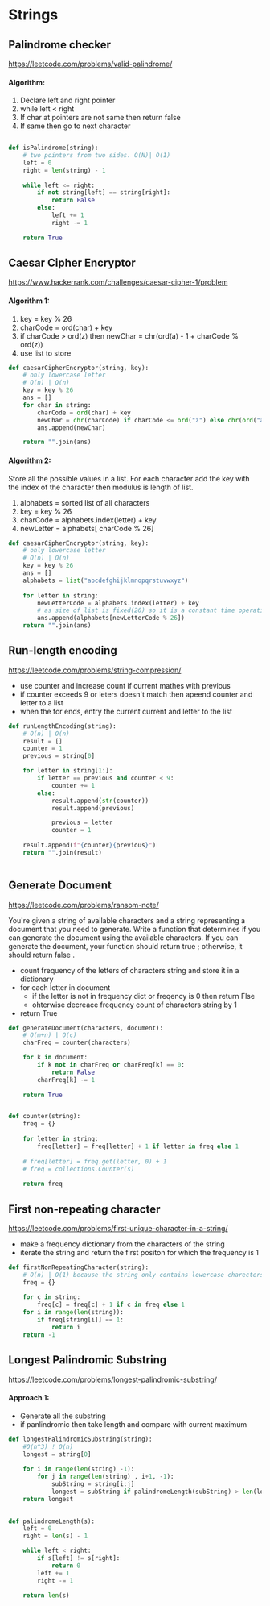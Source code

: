 # Strings

## Palindrome checker
https://leetcode.com/problems/valid-palindrome/

#### Algorithm: 
1. Declare left and right pointer
2. while left < right
3. If char at pointers are not same then return false
4. If same then go to next character

```python

def isPalindrome(string):
    # two pointers from two sides. O(N)| O(1)
    left = 0
	right = len(string) - 1
	
	while left <= right:
		if not string[left] == string[right]:
			return False
		else:
			left += 1
			right -= 1
			
	return True
```
## Caesar Cipher Encryptor
https://www.hackerrank.com/challenges/caesar-cipher-1/problem


#### Algorithm 1:

1. key = key % 26
2. charCode = ord(char) + key
3. if charCode > ord(z) then newChar = chr(ord(a) - 1 + charCode % ord(z))
4. use list to store



```python
def caesarCipherEncryptor(string, key):
    # only lowercase letter
    # O(n) | O(n)
	key = key % 26
	ans = []
	for char in string:
		charCode = ord(char) + key
		newChar = chr(charCode) if charCode <= ord("z") else chr(ord("a") -1 + charCode % ord("z"))
		ans.append(newChar)

    return "".join(ans)

```

#### Algorithm 2:

Store all the possible values in a list. For each character add the key with the index of the character then modulus is length of list.
1. alphabets = sorted list of all characters
2. key = key % 26
3. charCode = alphabets.index(letter) + key
4. newLetter = alphabets[ charCode % 26]

```python
def caesarCipherEncryptor(string, key):
    # only lowercase letter
    # O(n) | O(n)
	key = key % 26
	ans = []
	alphabets = list("abcdefghijklmnopqrstuvwxyz")
    
    for letter in string:
        newLetterCode = alphabets.index(letter) + key 
        # as size of list is fixed(26) so it is a constant time operation
        ans.append(alphabets[newLetterCode % 26])
    return "".join(ans)


```

## Run-length encoding

https://leetcode.com/problems/string-compression/

- use counter and increase count if current mathes with previous
- if counter exceeds 9 or leters doesn't match then apeend counter and letter to a list
- when the for ends, entry the current current and letter to the list

```python
def runLengthEncoding(string):
    # O(n) | O(n)
    result = []
    counter = 1
    previous = string[0]

    for letter in string[1:]:
        if letter == previous and counter < 9:
            counter += 1
        else:
            result.append(str(counter))
            result.append(previous)

            previous = letter
            counter = 1
            
    result.append(f"{counter}{previous}")
    return "".join(result)
            
```

## Generate Document

https://leetcode.com/problems/ransom-note/

You're given a string of available characters and a string representing a document that you need to
generate. Write a function that determines if you can generate the document using the available
characters. If you can generate the document, your function should return true ; otherwise, it should
return false .


- count frequency of the letters of characters string and store it in a dictionary
- for each letter in document 
	- if the letter is not in frequency dict or freqency is 0 then return Flse
	- ohterwise decreace frequency count of characters string by 1 
- return True

```python
def generateDocument(characters, document):
    # O(m+n) | O(c)
    charFreq = counter(characters)

    for k in document:
        if k not in charFreq or charFreq[k] == 0:
            return False
        charFreq[k] -= 1
    
    return True


def counter(string):
    freq = {}
    
    for letter in string:
        freq[letter] = freq[letter] + 1 if letter in freq else 1
	
	# freq[letter] = freq.get(letter, 0) + 1
    # freq = collections.Counter(s)
        
    return freq
```


## First non-repeating character

https://leetcode.com/problems/first-unique-character-in-a-string/
- make a frequency dictionary from the characters of the string 
- iterate the string and return the first positon for which the frequency is 1

```python
def firstNonRepeatingCharacter(string):
    # O(n) | O(1) because the string only contains lowercase charecters
	freq = {}
	
	for c in string:
		freq[c] = freq[c] + 1 if c in freq else 1
	for i in range(len(string)):
		if freq[string[i]] == 1:
			return i
    return -1
```

## Longest Palindromic Substring
https://leetcode.com/problems/longest-palindromic-substring/

#### Approach 1:
- Generate all the substring
- if panlindromic then take length and compare with current maximum


```python
def longestPalindromicSubstring(string):
    #O(n^3) ! O(n)
    longest = string[0]
    
    for i in range(len(string) -1):
        for j in range(len(string) , i+1, -1):
            subString = string[i:j]
            longest = subString if palindromeLength(subString) > len(longest) else longest
    return longest

    
def palindromeLength(s):
    left = 0
    right = len(s) - 1

    while left < right:
        if s[left] != s[right]:
            return 0
        left += 1
        right -= 1
        
    return len(s)
 ```
